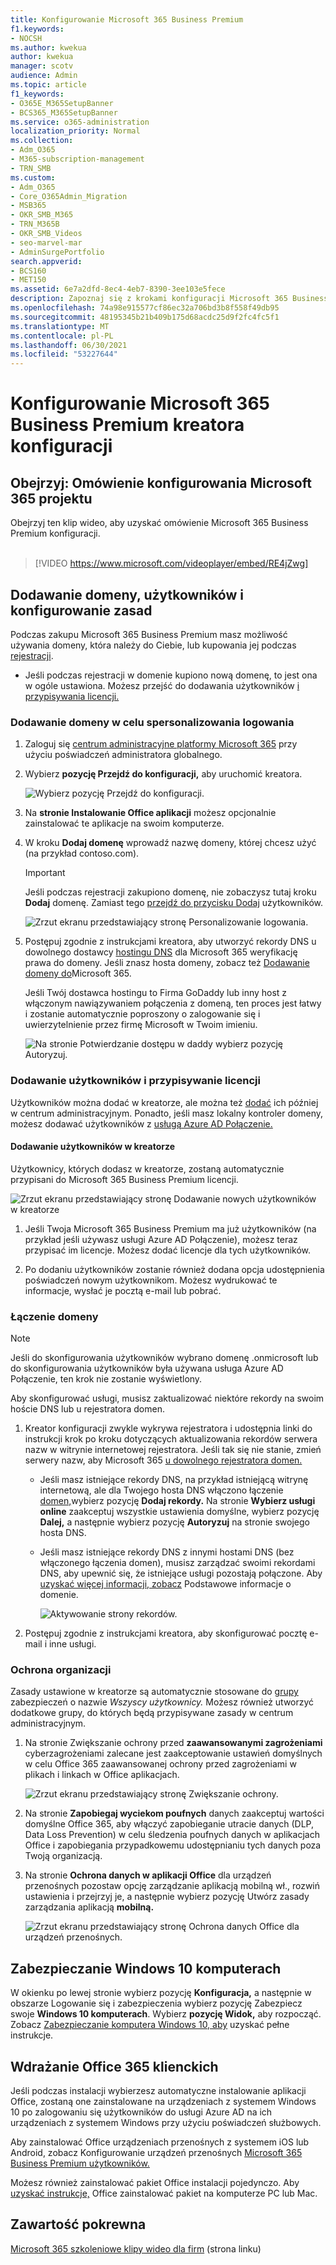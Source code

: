 ```yaml
---
title: Konfigurowanie Microsoft 365 Business Premium
f1.keywords:
- NOCSH
ms.author: kwekua
author: kwekua
manager: scotv
audience: Admin
ms.topic: article
f1_keywords:
- O365E_M365SetupBanner
- BCS365_M365SetupBanner
ms.service: o365-administration
localization_priority: Normal
ms.collection:
- Adm_O365
- M365-subscription-management
- TRN_SMB
ms.custom:
- Adm_O365
- Core_O365Admin_Migration
- MSB365
- OKR_SMB_M365
- TRN_M365B
- OKR_SMB_Videos
- seo-marvel-mar
- AdminSurgePortfolio
search.appverid:
- BCS160
- MET150
ms.assetid: 6e7a2dfd-8ec4-4eb7-8390-3ee103e5fece
description: Zapoznaj się z krokami konfiguracji Microsoft 365 Business Premium, w tym dodawanie domeny i użytkowników, konfigurowanie zasad zabezpieczeń i nie tylko.
ms.openlocfilehash: 74a98e915577cf86ec32a706bd3b8f558f49db95
ms.sourcegitcommit: 48195345b21b409b175d68acdc25d9f2fc4fc5f1
ms.translationtype: MT
ms.contentlocale: pl-PL
ms.lasthandoff: 06/30/2021
ms.locfileid: "53227644"
---
```

# <a name="set-up-microsoft-365-business-premium-in-the-setup-wizard"></a>Konfigurowanie Microsoft 365 Business Premium kreatora konfiguracji

## <a name="watch-overview-of-microsoft-365-setup"></a>Obejrzyj: Omówienie konfigurowania Microsoft 365 projektu

Obejrzyj ten klip wideo, aby uzyskać omówienie Microsoft 365 Business Premium konfiguracji.<br><br>

> [!VIDEO https://www.microsoft.com/videoplayer/embed/RE4jZwg] 

## <a name="add-your-domain-users-and-set-up-policies"></a>Dodawanie domeny, użytkowników i konfigurowanie zasad

Podczas zakupu Microsoft 365 Business Premium masz możliwość używania domeny, która należy do Ciebie, lub kupowania jej podczas [rejestracji](sign-up.md).

- Jeśli podczas rejestracji w domenie kupiono nową domenę, to jest ona w ogóle ustawiona. Możesz przejść do dodawania użytkowników [i przypisywania licencji.](#add-users-and-assign-licenses)

### <a name="add-your-domain-to-personalize-sign-in"></a>Dodawanie domeny w celu spersonalizowania logowania

1. Zaloguj się [centrum administracyjne platformy Microsoft 365](https://admin.microsoft.com) przy użyciu poświadczeń administratora globalnego. 

2. Wybierz **pozycję Przejdź do konfiguracji,** aby uruchomić kreatora.

    ![Wybierz pozycję Przejdź do konfiguracji.](../media/gotosetupinadmincenter.png)

3. Na **stronie Instalowanie Office aplikacji** możesz opcjonalnie zainstalować te aplikacje na swoim komputerze.
    
4. W kroku **Dodaj domenę** wprowadź nazwę domeny, której chcesz użyć (na przykład contoso.com).

    > [!IMPORTANT]
    > Jeśli podczas rejestracji zakupiono domenę, nie zobaczysz tutaj kroku **Dodaj** domenę. Zamiast tego [przejdź do przycisku Dodaj](#add-users-and-assign-licenses) użytkowników.

    ![Zrzut ekranu przedstawiający stronę Personalizowanie logowania.](../media/adddomain.png)

    
4. Postępuj zgodnie z instrukcjami kreatora, aby utworzyć rekordy DNS u dowolnego dostawcy [hostingu DNS](/office365/admin/get-help-with-domains/create-dns-records-at-any-dns-hosting-provider) dla Microsoft 365 weryfikację prawa do domeny. Jeśli znasz hosta domeny, zobacz też [Dodawanie domeny do](/microsoft-365/admin/setup/add-domain)Microsoft 365.

    Jeśli Twój dostawca hostingu to Firma [](/office365/admin/get-help-with-domains/domain-connect)GoDaddy lub inny host z włączonym nawiązywaniem połączenia z domeną, ten proces jest łatwy i zostanie automatycznie poproszony o zalogowanie się i uwierzytelnienie przez firmę Microsoft w Twoim imieniu.

    ![Na stronie Potwierdzanie dostępu w daddy wybierz pozycję Autoryzuj.](../media/godaddyauth.png)

### <a name="add-users-and-assign-licenses"></a>Dodawanie użytkowników i przypisywanie licencji

Użytkowników można dodać w kreatorze, ale można też [dodać](../admin/add-users/add-users.md) ich później w centrum administracyjnym. Ponadto, jeśli masz lokalny kontroler domeny, możesz dodawać użytkowników z [usługą Azure AD Połączenie.](/azure/active-directory/hybrid/how-to-connect-install-express)

#### <a name="add-users-in-the-wizard"></a>Dodawanie użytkowników w kreatorze

Użytkownicy, których dodasz w kreatorze, zostaną automatycznie przypisani do Microsoft 365 Business Premium licencji.

![Zrzut ekranu przedstawiający stronę Dodawanie nowych użytkowników w kreatorze](../media/addnewuserspage.png)

1. Jeśli Twoja Microsoft 365 Business Premium ma już użytkowników (na przykład jeśli używasz usługi Azure AD Połączenie), możesz teraz przypisać im licencje. Możesz dodać licencje dla tych użytkowników.

2. Po dodaniu użytkowników zostanie również dodana opcja udostępnienia poświadczeń nowym użytkownikom. Możesz wydrukować te informacje, wysłać je pocztą e-mail lub pobrać.

### <a name="connect-your-domain"></a>Łączenie domeny

> [!NOTE]
> Jeśli do skonfigurowania użytkowników wybrano domenę .onmicrosoft lub do skonfigurowania użytkowników była używana usługa Azure AD Połączenie, ten krok nie zostanie wyświetlony.
  
Aby skonfigurować usługi, musisz zaktualizować niektóre rekordy na swoim hoście DNS lub u rejestratora domen.
  
1. Kreator konfiguracji zwykle wykrywa rejestratora i udostępnia linki do instrukcji krok po kroku dotyczących aktualizowania rekordów serwera nazw w witrynie internetowej rejestratora. Jeśli tak się nie stanie, zmień serwery nazw, aby Microsoft 365 [u dowolnego rejestratora domen.](../admin/get-help-with-domains/change-nameservers-at-any-domain-registrar.md) 

    - Jeśli masz istniejące rekordy DNS, na przykład istniejącą witrynę internetową, ale dla Twojego hosta DNS włączono łączenie [domen,](/office365/admin/get-help-with-domains/domain-connect)wybierz pozycję **Dodaj rekordy.** Na stronie **Wybierz usługi online** zaakceptuj wszystkie ustawienia domyślne, wybierz pozycję **Dalej,** a następnie wybierz pozycję **Autoryzuj** na stronie swojego hosta DNS.
    - Jeśli masz istniejące rekordy DNS z innymi hostami DNS (bez włączonego łączenia domen), musisz zarządzać swoimi rekordami DNS, aby upewnić się, że istniejące usługi pozostają połączone. Aby [uzyskać więcej informacji, zobacz](/office365/admin/get-help-with-domains/dns-basics) Podstawowe informacje o domenie.

        ![Aktywowanie strony rekordów.](../media/activaterecords.png)

2. Postępuj zgodnie z instrukcjami kreatora, aby skonfigurować pocztę e-mail i inne usługi.

### <a name="protect-your-organization"></a>Ochrona organizacji 

Zasady ustawione w kreatorze są automatycznie stosowane do [grupy](/office365/admin/create-groups/compare-groups#security-groups) zabezpieczeń o nazwie *Wszyscy użytkownicy.* Możesz również utworzyć dodatkowe grupy, do których będą przypisywane zasady w centrum administracyjnym.

1. Na stronie Zwiększanie ochrony przed **zaawansowanymi zagrożeniami** cyberzagrożeniami zalecane jest zaakceptowanie ustawień domyślnych w celu Office 365 zaawansowanej ochrony przed zagrożeniami w plikach i linkach w Office aplikacjach. [](../security/office-365-security/defender-for-office-365.md)

    ![Zrzut ekranu przedstawiający stronę Zwiększanie ochrony.](../media/increasetreatprotection.png)


2. Na stronie **Zapobiegaj wyciekom poufnych** danych zaakceptuj wartości domyślne Office 365, aby włączyć zapobieganie utracie danych (DLP, Data Loss Prevention) w celu śledzenia poufnych danych w aplikacjach Office i zapobiegania przypadkowemu udostępnianiu tych danych poza Twoją organizacją.

3. Na stronie **Ochrona danych w aplikacji Office** dla urządzeń przenośnych pozostaw opcję zarządzanie aplikacją mobilną wł., rozwiń ustawienia i przejrzyj je, a następnie wybierz pozycję Utwórz zasady zarządzania aplikacją **mobilną.**

    ![Zrzut ekranu przedstawiający stronę Ochrona danych Office dla urządzeń przenośnych.](../media/protectdatainmobile.png)


## <a name="secure-windows-10-pcs"></a>Zabezpieczanie Windows 10 komputerach

W okienku po lewej stronie wybierz pozycję **Konfiguracja,** a następnie w obszarze Logowanie się i zabezpieczenia wybierz pozycję Zabezpiecz swoje **Windows 10 komputerach**. Wybierz **pozycję Widok,** aby rozpocząć. Zobacz [Zabezpieczanie komputera Windows 10, aby](secure-win-10-pcs.md) uzyskać pełne instrukcje.

## <a name="deploy-office-365-client-apps"></a>Wdrażanie Office 365 klienckich

Jeśli podczas instalacji wybierzesz automatyczne instalowanie aplikacji Office, zostaną one zainstalowane na urządzeniach z systemem Windows 10 po zalogowaniu się użytkowników do usługi Azure AD na ich urządzeniach z systemem Windows przy użyciu poświadczeń służbowych.

Aby zainstalować Office urządzeniach przenośnych z systemem iOS lub Android, zobacz Konfigurowanie urządzeń przenośnych [Microsoft 365 Business Premium użytkowników.](set-up-mobile-devices.md)

Możesz również zainstalować pakiet Office instalacji pojedynczo. Aby [uzyskać instrukcje,](https://support.microsoft.com/office/4414eaaf-0478-48be-9c42-23adc4716658) Office zainstalować pakiet na komputerze PC lub Mac.

## <a name="related-content"></a>Zawartość pokrewna

[Microsoft 365 szkoleniowe klipy wideo dla firm](../business-video/index.yml) (strona linku)

